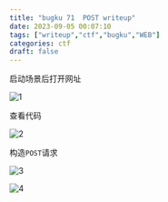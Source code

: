```yaml
---
title: "bugku 71  POST writeup"
date: 2023-09-05 00:07:10  
tags: ["writeup","ctf","bugku","WEB"]
categories: ctf
draft: false
---
```


启动场景后打开网址

![1](https://static.guyu.pro/bugku/71/1.webp)

查看代码

![2](https://static.guyu.pro/bugku/71/2.webp)

构造`POST`请求

![3](https://static.guyu.pro/bugku/71/3.webp)

![4](https://static.guyu.pro/bugku/71/4.webp)